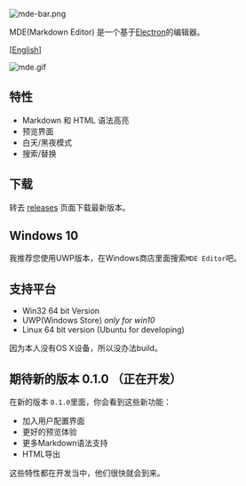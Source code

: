 ![mde-bar.png](https://ooo.0o0.ooo/2017/02/14/58a31a1041cf4.png)

MDE(Markdown Editor) 是一个基于[Electron](http://electron.atom.io/)的编辑器。

\[[English](./README.md)\]

![mde.gif](https://ooo.0o0.ooo/2017/02/08/589af9da2cae8.gif)

## 特性

- Markdown 和 HTML 语法高亮
- 预览界面
- 白天/黑夜模式
- 搜索/替换

## 下载

转去 [releases](https://github.com/ChannelOne/MDE/releases) 页面下载最新版本。

## Windows 10

我推荐您使用UWP版本，在Windows商店里面搜索`MDE Editor`吧。

## 支持平台

- Win32 64 bit Version
- UWP(Windows Store) *only for win10*
- Linux 64 bit version (Ubuntu for developing)

因为本人没有OS X设备，所以没办法build。

## 期待新的版本 0.1.0 （正在开发）

在新的版本 `0.1.0`里面，你会看到这些新功能：

- 加入用户配置界面
- 更好的预览体验
- 更多Markdown语法支持
- HTML导出

这些特性都在开发当中，他们很快就会到来。

